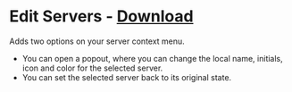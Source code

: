 # Edit Servers - [Download](https://raw.githubusercontent.com/mwittrien/BetterDiscordAddons/master/Plugins/EditServers/EditServers.plugin.js)

Adds two options on your server context menu.

- You can open a popout, where you can change the local name, initials, icon and color for the selected server.
- You can set the selected server back to its original state.
